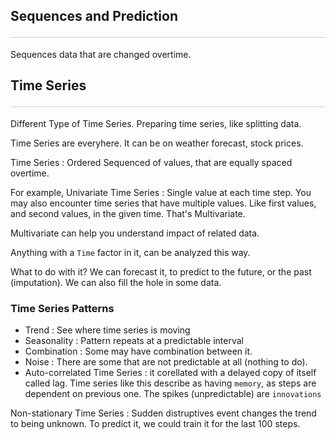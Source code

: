 <style>hr{opacity: 20%; height: 1px!important; margin-bottom:0px!important</style>


## Sequences and Prediction <hr>
Sequences data that are changed overtime.

## Time Series <hr>
Different Type of Time Series.
Preparing time series, like splitting data.

Time Series are everyhere. It can be on weather forecast, stock prices.

Time Series : Ordered Sequenced of values, that are equally spaced overtime. 

For example, Univariate Time Series : Single value at each time step. 
You may also encounter time series that have multiple values. Like first values, and second values, in the given time. That's Multivariate.

Multivariate can help you understand impact of related data. 

Anything with a `Time` factor in it, can be analyzed this way. 

What to do with it? We can forecast it, to predict to the future, or the past (imputation). We can also fill the hole in some data. 

### Time Series Patterns
- Trend : See where time series is moving
- Seasonality : Pattern repeats at a predictable interval
- Combination : Some may have combination between it.
- Noise : There are some that are not predictable at all (nothing to do).
- Auto-correlated Time Series : it corellated with a delayed copy of itself called lag. Time series like this describe as having `memory`, as steps are dependent on previous one. The spikes (unpredictable) are `innovations`

Non-stationary Time Series : Sudden distruptives event changes the trend to being unknown. 
To predict it, we could train it for the last 100 steps. 

